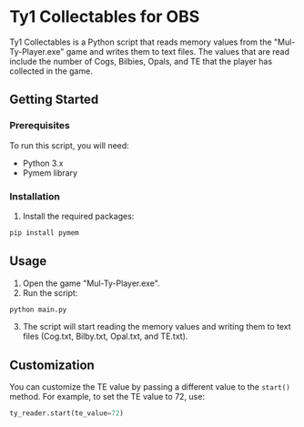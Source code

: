 # Ty1 Collectables for OBS

Ty1 Collectables is a Python script that reads memory values from the "Mul-Ty-Player.exe" game and writes them to text files. The values that are read include the number of Cogs, Bilbies, Opals, and TE that the player has collected in the game. 

## Getting Started

### Prerequisites

To run this script, you will need:
* Python 3.x
* Pymem library

### Installation


1. Install the required packages:
```sh
pip install pymem
```

## Usage

1. Open the game "Mul-Ty-Player.exe".
2. Run the script:
```sh
python main.py
```
3. The script will start reading the memory values and writing them to text files (Cog.txt, Bilby.txt, Opal.txt, and TE.txt).

## Customization

You can customize the TE value by passing a different value to the `start()` method. For example, to set the TE value to 72, use:
```python
ty_reader.start(te_value=72)
```
